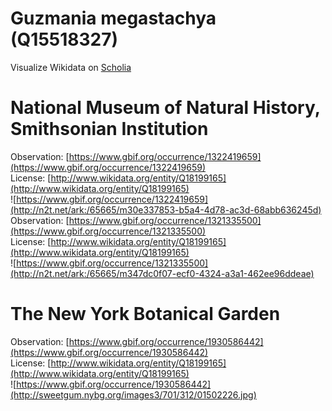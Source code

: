 
Guzmania megastachya (Q15518327)
================================
  
Visualize Wikidata on [Scholia](https://scholia.toolforge.org/taxon/Q15518327)
# National Museum of Natural History, Smithsonian Institution
  
Observation: [https://www.gbif.org/occurrence/1322419659](https://www.gbif.org/occurrence/1322419659)  
License: [http://www.wikidata.org/entity/Q18199165](http://www.wikidata.org/entity/Q18199165)  
![https://www.gbif.org/occurrence/1322419659](http://n2t.net/ark:/65665/m30e337853-b5a4-4d78-ac3d-68abb636245d)  
Observation: [https://www.gbif.org/occurrence/1321335500](https://www.gbif.org/occurrence/1321335500)  
License: [http://www.wikidata.org/entity/Q18199165](http://www.wikidata.org/entity/Q18199165)  
![https://www.gbif.org/occurrence/1321335500](http://n2t.net/ark:/65665/m347dc0f07-ecf0-4324-a3a1-462ee96ddeae)
# The New York Botanical Garden
  
Observation: [https://www.gbif.org/occurrence/1930586442](https://www.gbif.org/occurrence/1930586442)  
License: [http://www.wikidata.org/entity/Q18199165](http://www.wikidata.org/entity/Q18199165)  
![https://www.gbif.org/occurrence/1930586442](http://sweetgum.nybg.org/images3/701/312/01502226.jpg)